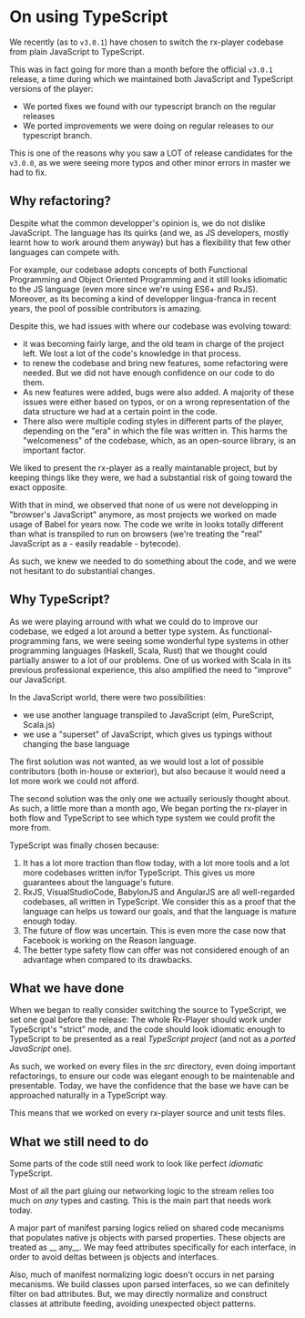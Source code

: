 # On using TypeScript

We recently (as to ``v3.0.1``) have chosen to switch the rx-player codebase from plain JavaScript to TypeScript.

This was in fact going for more than a month before the official ``v3.0.1`` release, a time during which we maintained both JavaScript and TypeScript versions of the player:
  - We ported fixes we found with our typescript branch on the regular releases
  - We ported improvements we were doing on regular releases to our typescript branch.

This is one of the reasons why you saw a LOT of release candidates for the ``v3.0.0``, as we were seeing more typos and other minor errors in master we had to fix.

## Why refactoring?

Despite what the common developper's opinion is, we do not dislike JavaScript. The language has its quirks (and we, as JS developers, mostly learnt how to work around them anyway) but has a flexibility that few other languages can compete with.

For example, our codebase adopts concepts of both Functional Programming and Object Oriented Programming and it still looks idiomatic to the JS language (even more since we're using ES6+ and RxJS).
Moreover, as its becoming a kind of developper lingua-franca in recent years, the pool of possible contributors is amazing.

Despite this, we had issues with where our codebase was evolving toward:
  - it was becoming fairly large, and the old team in charge of the project left. We lost a lot of the code's knowledge in that process.
  - to renew the codebase and bring new features, some refactoring were needed. But we did not have enough confidence on our code to do them.
  - As new features were added, bugs were also added. A majority of these issues were either based on typos, or on a wrong representation of the data structure we had at a certain point in the code.
  - There also were multiple coding styles in different parts of the player, depending on the "era" in which the file was written in. This harms the "welcomeness" of the codebase, which, as an open-source library, is an important factor.

We liked to present the rx-player as a really maintanable project, but by keeping things like they were, we had a substantial risk of going toward the exact opposite.

With that in mind, we observed that none of us were not developping in "browser's JavaScript" anymore, as most projects we worked on made usage of Babel for years now. The code we write in looks totally different than what is transpiled to run on browsers (we're treating the "real" JavaScript as a - easily readable - bytecode).

As such, we knew we needed to do something about the code, and we were not hesitant to do substantial changes.

## Why TypeScript?

As we were playing arround with what we could do to improve our codebase, we edged a lot around a better type system. As functional-programming fans, we were seeing some wonderful type systems in other programming languages (Haskell, Scala, Rust) that we thought could partially answer to a lot of our problems. One of us worked with Scala in its previous professional experience, this also amplified the need to "improve" our JavaScript.

In the JavaScript world, there were two possibilities:
  - we use another language transpiled to JavaScript (elm, PureScript, Scala.js)
  - we use a "superset" of JavaScript, which gives us typings without changing the base language

The first solution was not wanted, as we would lost a lot of possible contributors (both in-house or exterior), but also because it would need a lot more work we could not afford.

The second solution was the only one we actually seriously thought about. As such, a little more than a month ago, We began porting the rx-player in both flow and TypeScript to see which type system we could profit the more from.

TypeScript was finally chosen because:
  1. It has a lot more traction than flow today, with a lot more tools and a lot more codebases written in/for TypeScript. This gives us more guarantees about the language's future.
  2. RxJS, VisualStudioCode, BabylonJS and AngularJS are all well-regarded codebases, all written in TypeScript. We consider this as a proof that the language can helps us toward our goals, and that the language is mature enough today.
  3. The future of flow was uncertain. This is even more the case now that Facebook is working on the Reason language.
  4. The better type safety flow can offer was not considered enough of an advantage when compared to its drawbacks.

## What we have done

When we began to really consider switching the source to TypeScript, we set one goal before the release: The whole Rx-Player should work under TypeScript's "strict" mode, and the code should look idiomatic enough to TypeScript to be presented as a real _TypeScript project_ (and not as a _ported JavaScript_ one).

As such, we worked on every files in the _src_ directory, even doing important refactorings, to ensure our code was elegant enough to be maintenable and presentable. Today, we have the confidence that the base we have can be approached naturally in a TypeScript way.

This means that we worked on every rx-player source and unit tests files.

## What we still need to do

Some parts of the code still need work to look like perfect _idiomatic_ TypeScript.

Most of all the part gluing our networking logic to the stream relies too much on _any_ types and casting. This is the main part that needs work today.

A major part of manifest parsing logics relied on shared code mecanisms that populates native js objects with parsed properties. These objects are treated as __ any__. We may feed attributes specifically for each interface, in order to avoid deltas between js objects and interfaces.

Also, much of manifest normalizing logic doesn't occurs in net parsing mecanisms. We build classes upon parsed interfaces, so we can definitely filter on bad attributes. But, we may directly normalize and construct classes at attribute feeding, avoiding unexpected object patterns.
